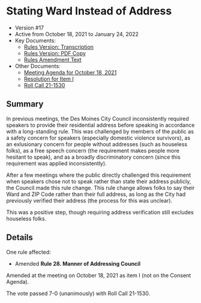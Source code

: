 # Stating Ward Instead of Address

- Version #17
- Active from October 18, 2021 to January 24, 2022
- Key Documents:
    - [Rules Version: Transcription](#/view/rules-archive~2021_10_18~transcription)
    - [Rules Version: PDF Copy](assets/rules-archive/2021_10_18/copy.pdf)
    - [Rules Amendment Text](#/view/rules-archive~2021_10_18~amendment)
- Other Documents:
    - [Meeting Agenda for October 18, 2021](assets/rules-archive/2021_10_18/agenda.pdf)
    - [Resolution for Item I](assets/rules-archive/2021_10_18/resolution.pdf)
    - [Roll Call 21-1530](assets/rules-archive/2021_10_18/roll_call.pdf)

## Summary

In previous meetings, the Des Moines City Council inconsistently required speakers to provide their 
residential address before speaking in accordance with a long-standing rule. 
This was challenged by members of the public
as a safety concern for speakers
(especially domestic violence survivors), 
as an exlusionary concern for people without addresses (such as houseless folks), 
as a free speech concern (the requirement makes people more hesitant to speak),
and as a broadly discriminatory concern (since this requirement was applied inconsistently).

After a few meetings where the public directly challenged this requirement when speakers chose not to speak
rather than state their address publicly, the Council made this rule change. 
This rule change allows folks to say their Ward and ZIP Code rather than their full address, 
as long as the City had previously verified their address (the process for this was unclear).

This was a positive step, though requiring address verification still excludes houseless folks.

## Details

One rule affected:

- Amended **Rule 28. Manner of Addressing Council**

Amended at the meeting on October 18, 2021 as item I (not on the Consent Agenda).

The vote passed 7-0 (unanimously) with Roll Call 21-1530.
